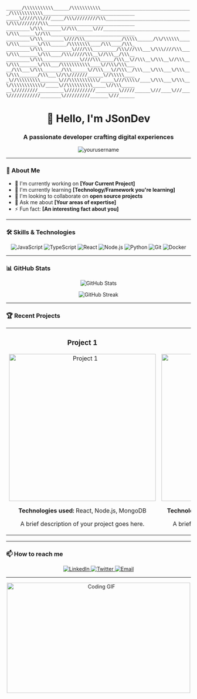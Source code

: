 
`______/\\\\\\\\\\\______/\\\\\\\\\\\___________________________________/\\\\\\\\\\\\___________________________________        
 _____\/////\\\///_____/\\\/////////\\\________________________________\/\\\////////\\\_________________________________       
  _________\/\\\_______\//\\\______\///_________________________________\/\\\______\//\\\________________________________      
   _________\/\\\________\////\\\______________/\\\\\______/\\/\\\\\\____\/\\\_______\/\\\______/\\\\\\\\____/\\\____/\\\_     
    _________\/\\\___________\////\\\_________/\\\///\\\___\/\\\////\\\___\/\\\_______\/\\\____/\\\/////\\\__\//\\\__/\\\__    
     _________\/\\\______________\////\\\_____/\\\__\//\\\__\/\\\__\//\\\__\/\\\_______\/\\\___/\\\\\\\\\\\____\//\\\/\\\___   
      __/\\\___\/\\\_______/\\\______\//\\\___\//\\\__/\\\___\/\\\___\/\\\__\/\\\_______/\\\___\//\\///////______\//\\\\\____  
       _\//\\\\\\\\\_______\///\\\\\\\\\\\/_____\///\\\\\/____\/\\\___\/\\\__\/\\\\\\\\\\\\/_____\//\\\\\\\\\\_____\//\\\_____ 
        __\/////////__________\///////////_________\/////______\///____\///___\////////////________\//////////_______\///______
       `

<h1 align="center">👋 Hello, I'm JSonDev</h1>
<h3 align="center">A passionate developer crafting digital experiences</h3>

<p align="center">
  <img src="https://komarev.com/ghpvc/?username=yourusername&label=Profile%20views&color=0e75b6&style=flat" alt="yourusername" />
</p>

---

### 🚀 About Me

- 🔭 I'm currently working on **[Your Current Project]**
- 🌱 I'm currently learning **[Technology/Framework you're learning]**
- 👯 I'm looking to collaborate on **open source projects**
- 💬 Ask me about **[Your areas of expertise]**
- ⚡ Fun fact: **[An interesting fact about you]**

---

### 🛠 Skills & Technologies

<p align="center">
  <img src="https://img.shields.io/badge/JavaScript-F7DF1E?style=for-the-badge&logo=javascript&logoColor=black" alt="JavaScript" />
  <img src="https://img.shields.io/badge/TypeScript-007ACC?style=for-the-badge&logo=typescript&logoColor=white" alt="TypeScript" />
  <img src="https://img.shields.io/badge/React-20232A?style=for-the-badge&logo=react&logoColor=61DAFB" alt="React" />
  <img src="https://img.shields.io/badge/Node.js-43853D?style=for-the-badge&logo=node.js&logoColor=white" alt="Node.js" />
  <img src="https://img.shields.io/badge/Python-3776AB?style=for-the-badge&logo=python&logoColor=white" alt="Python" />
  <img src="https://img.shields.io/badge/Git-F05032?style=for-the-badge&logo=git&logoColor=white" alt="Git" />
  <img src="https://img.shields.io/badge/Docker-2496ED?style=for-the-badge&logo=docker&logoColor=white" alt="Docker" />
</p>

---

### 📊 GitHub Stats

<p align="center">
  <img src="https://github-readme-stats.vercel.app/api?username=yourusername&show_icons=true&theme=radical" alt="GitHub Stats" />
</p>

<p align="center">
  <img src="https://github-readme-streak-stats.herokuapp.com/?user=yourusername&theme=radical" alt="GitHub Streak" />
</p>

---

### 🏆 Recent Projects

<table>
  <tr>
    <td width="50%">
      <h3 align="center">Project 1</h3>
      <div align="center">
        <a href="https://github.com/yourusername/project1" target="_blank">
          <img src="https://github.com/yourusername/project1/raw/main/screenshot.png" width="400" alt="Project 1">
        </a>
        <p><strong>Technologies used:</strong> React, Node.js, MongoDB</p>
        <p>A brief description of your project goes here.</p>
      </div>
    </td>
    <td width="50%">
      <h3 align="center">Project 2</h3>
      <div align="center">
        <a href="https://github.com/yourusername/project2" target="_blank">
          <img src="https://github.com/yourusername/project2/raw/main/screenshot.png" width="400" alt="Project 2">
        </a>
        <p><strong>Technologies used:</strong> Vue.js, Express, PostgreSQL</p>
        <p>A brief description of your project goes here.</p>
      </div>
    </td>
  </tr>
</table>

---

### 📫 How to reach me

<p align="center">
  <a href="https://linkedin.com/in/yourusername" target="_blank">
    <img src="https://img.shields.io/badge/LinkedIn-0077B5?style=for-the-badge&logo=linkedin&logoColor=white" alt="LinkedIn" />
  </a>
  <a href="https://twitter.com/yourusername" target="_blank">
    <img src="https://img.shields.io/badge/Twitter-1DA1F2?style=for-the-badge&logo=twitter&logoColor=white" alt="Twitter" />
  </a>
  <a href="mailto:your.email@example.com">
    <img src="https://img.shields.io/badge/Email-D14836?style=for-the-badge&logo=gmail&logoColor=white" alt="Email" />
  </a>
</p>

---

<p align="center">
  <img src="https://github.com/yourusername/yourusername/blob/main/assets/coding.gif" width="500" height="300" alt="Coding GIF">
</p>
